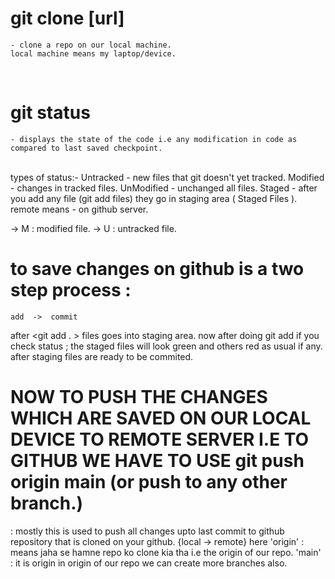 # git clone [url]
    - clone a repo on our local machine.
    local machine means my laptop/device.
<br>

# git status 
    - displays the state of the code i.e any modification in code as compared to last saved checkpoint.
 <br> types of status:-
            Untracked - new files that git doesn't yet tracked.
            Modified - changes in tracked files.
            UnModified - unchanged all files.
            Staged - after you add any file (git add files) they go in staging area ( Staged Files ).
<br>
remote means - on github server.
<br>

-> M : modified file.
-> U : untracked file.

# to save changes on github is a two step process : 
    add  ->  commit

after <git add . > files goes into staging area.
now after doing git add <filename> if you check status ; the staged files will look green and others red as usual if any.
after staging files are ready to be commited.

# NOW TO PUSH THE CHANGES WHICH ARE SAVED ON OUR LOCAL DEVICE TO REMOTE SERVER I.E TO GITHUB WE HAVE TO USE git push origin main (or push to any other branch.)

<git push origin main>  : mostly this is used to push all changes upto last commit to github repository that is cloned on your github. 
{local -> remote}
here 'origin' : means jaha se hamne repo ko clone kia tha i.e the origin of our repo.
'main' : it is origin in origin of our repo we can create more branches also.


